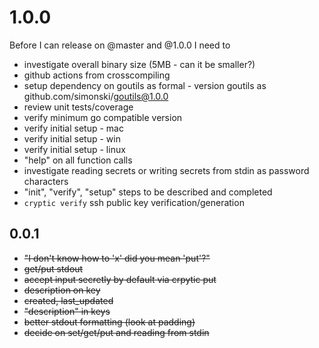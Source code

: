 # 1.0.0

Before I can release on @master and @1.0.0 I need to

- investigate overall binary size (5MB - can it be smaller?)
- github actions from crosscompiling
- setup dependency on goutils as formal - version goutils as github.com/simonski/goutils@1.0.0
- review unit tests/coverage
- verify minimum go compatible version
- verify initial setup - mac
- verify initial setup - win
- verify initial setup - linux
- "help" on all function calls
- investigate reading secrets or writing secrets from stdin as password characters
- "init", "verify", "setup" steps to be described and completed
- `cryptic verify` ssh public key verification/generation

## 0.0.1

- ~~"I don't know how to 'x' did you mean 'put'?"~~
- ~~get/put stdout~~
- ~~accept input secretly by default via  crpytic put~~
- ~~description on key~~
- ~~created, last_updated~~
- ~~"description" in keys~~
- ~~better stdout formatting (look at padding)~~
- ~~decide on set/get/put and reading from stdin~~
